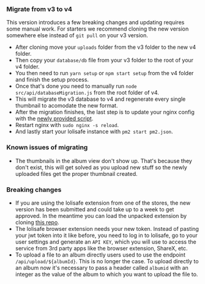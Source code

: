 ### Migrate from v3 to v4
This version introduces a few breaking changes and updating requires some manual work.
For starters we recommend cloning the new version somewhere else instead of `git pull` on your v3 version.

- After cloning move your `uploads` folder from the v3 folder to the new v4 folder.
- Then copy your `database/db` file from your v3 folder to the root of your v4 folder.
- You then need to run `yarn setup` or `npm start setup` from the v4 folder and finish the setup process.
- Once that's done you need to manually run `node src/api/databaseMigration.js` from the root folder of v4.
- This will migrate the v3 database to v4 and regenerate every single thumbnail to acomodate the new format.
- After the migration finishes, the last step is to update your nginx config with the [newly provided script](./nginx.md).
- Restart nginx with `sudo nginx -s reload`.
- And lastly start your lolisafe instance with `pm2 start pm2.json`.

### Known issues of migrating
- The thumbnails in the album view don't show up. That's because they don't exist, this will get solved as you upload new stuff so the newly uploaded files get the proper thumbnail created.

### Breaking changes
- If you are using the lolisafe extension from one of the stores, the new version has been submitted and could take up to a week to get approved. In the meantime you can load the unpacked extension by cloning [this repo](https://github.com/WeebDev/loli-safe-extension).
- The lolisafe browser extension needs your new token. Instead of pasting your jwt token into it like before, you need to log in to lolisafe, go to your user settings and generate an `API KEY`, which you will use to access the service from 3rd party apps like the browser extension, ShareX, etc.
- To upload a file to an album directly users used to use the endpoint `/api/upload/${albumId}`. This is no longer the case. To upload directly to an album now it's necessary to pass a header called `albumid` with an integer as the value of the album to which you want to upload the file to.
